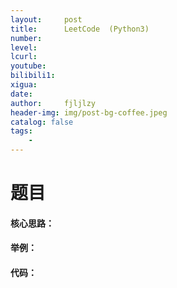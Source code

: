 ```yaml
---
layout:     post
title:      LeetCode  (Python3)
number:     
level:      
lcurl:      
youtube:    
bilibili1:  
xigua:      
date:       
author:     fjljlzy
header-img: img/post-bg-coffee.jpeg
catalog: false
tags:
    - 
---
```

# 题目

#### 核心思路：

#### 举例：

#### 代码：
```python

```
